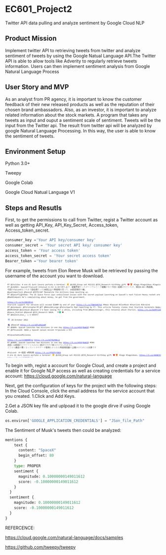 # EC601_Project2
Twitter API data pulling and analyze sentiment by Google Cloud NLP

## Product Mission
Implement twitter API to retrieving tweets from twitter and analyze sentiment of tweets by using the
Google Natual Language API.The Twitter API is able to allow tools like Adverity to regularly retrieve tweets information. 
Users can then implement sentiment analysis from Google Natural Language Process 

## User Story and MVP
As an analyst from PR agency, it is important to know the customer feedback of their new released products as well as
the reputation of their chosen brand ambassadors. Also, as an investor, it is important to analyze related information
about the stock markets.
A program that takes any tweets as input and ouput a sentiment scale of sentiment. Tweets will be the input from the Twitter api. The result from twitter api will be analyzed by google Natural Language Processing. In this way, the user is able to know the sentiment of tweets.

## Environment Setup
Python 3.0+

Tweepy

Google Colab

Google Cloud Natual Language V1

## Steps and Resutls

First, to get the permissions to call from Twitter, regist a Twitter account as well as getting
API_Key, API_Key_Secret, Access_token, Access_token_secret.

```Python
consumer_key ='Your API key/consumer key'
consumer_secret = 'Your secret API key/ consumer key'
access_token = 'Your access token'
access_token_secret = 'Your secret access token'
Bearer_token ='Your bearer token' 
```

For example, tweets from Elon Reeve Musk will be retrieved by passing the
username of the account you want to download.

![image](https://github.com/shiyuhu1933/EC601_Project2/blob/main/Tweets.png)


To begin with, regist a account for Google Cloud, and create a project and enable it for Google NLP access as well as creating credentials for a service account: https://cloud.google.com/natural-language

Next, get the configuration of keys for the project with the following steps:
In the Cloud Console, click the email address for the service account that you created.
1.Click and Add Keys.

2.Get a JSON key file and uplpoad it to the google dirve if using Google Colab.

```Python
os.environ['GOOGLE_APPLICATION_CREDENTIALS'] = "JSon_file_Path"
```

The Sentiment of Musk's tweets then could be analyzed:
```Python
mentions {
    text {
      content: "SpaceX"
      begin_offset: 80
    }
    type: PROPER
    sentiment {
      magnitude: 0.10000000149011612
      score: -0.10000000149011612
    }
  }
  sentiment {
    magnitude: 0.10000000149011612
    score: -0.10000000149011612
  }
}
```

REFERCENCE:

https://cloud.google.com/natural-language/docs/samples 

https://github.com/tweepy/tweepy













